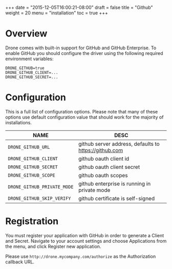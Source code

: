 +++
date = "2015-12-05T16:00:21-08:00"
draft = false
title = "Github"
weight = 20
menu = "installation"
toc = true
+++

# Overview

Drone comes with built-in support for GitHub and GitHub Enterprise. To enable GitHub you should configure the driver using the following required environment variables:

```
DRONE_GITHUB=true
DRONE_GITHUB_CLIENT=...
DRONE_GITHUB_SECRET=...
```

# Configuration

This is a full list of configuration options. Please note that many of these options use default configuration value that should work for the majority of installations.

NAME                        | DESC
----------------------------|--------------------------------------------------------
`DRONE_GITHUB_URL`          | github server address, defaults to https://github.com
`DRONE_GITHUB_CLIENT`       | github oauth client id
`DRONE_GITHUB_SECRET`       | github oauth client secret
`DRONE_GITHUB_SCOPE`        | github oauth scopes
`DRONE_GITHUB_PRIVATE_MODE` | github enterprise is running in private mode
`DRONE_GITHUB_SKIP_VERIFY`  | github certificate is self-signed

# Registration

You must register your application with GitHub in order to generate a Client and Secret. Navigate to your account settings and choose Applications from the menu, and click Register new application.

Please use `http://drone.mycompany.com/authorize` as the Authorization callback URL.

<!-- # Permissions

You may have issues if your organization limits third party organizations:

![third_party_restrictions](https://cloud.githubusercontent.com/assets/2988/5803370/e8024542-9fcb-11e4-8dc5-1810c2281e27.png)

You may need to grant access to individual organizations during authorization:

![third_party_restrictions](https://cloud.githubusercontent.com/assets/865/5805312/5701e842-9fd3-11e4-8f7b-a2bad994eb0a.gif) -->
